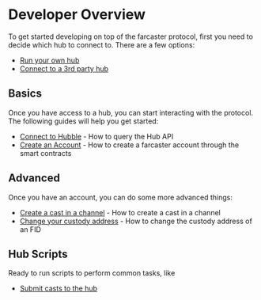 # Developer Overview

To get started developing on top of the farcaster protocol, first you need to decide which hub to connect to. There are
a few options:

- [Run your own hub](/hubble/install)
- [Connect to a 3rd party hub](/hubble/hubble#hosted-instances)

## Basics

Once you have access to a hub, you can start interacting with the protocol. The following guides will help you get
started:

- [Connect to Hubble](/developers/guides/basics/setting-up) - How to query the Hub API
- [Create an Account](/developers/guides/basics/account) - How to create a farcaster account through the smart contracts

## Advanced

Once you have an account, you can do some more advanced things:

- [Create a cast in a channel](/developers/guides/advanced/create-channel-casts) - How to create a cast in a channel
- [Change your custody address](/developers/guides/advanced/transfer-fid) - How to change the custody address of an
  FID

## Hub Scripts

Ready to run scripts to perform common tasks, like

- [Submit casts to the hub](/developers/guides/hub-scripts/casts)